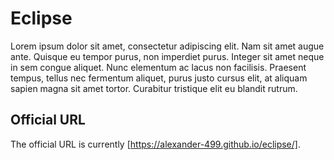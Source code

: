 # Eclipse
Lorem ipsum dolor sit amet, consectetur adipiscing elit. Nam sit amet augue ante. Quisque eu tempor purus, non imperdiet purus. Integer sit amet neque in sem congue aliquet. Nunc elementum ac lacus non facilisis. Praesent tempus, tellus nec fermentum aliquet, purus justo cursus elit, at aliquam sapien magna sit amet tortor. Curabitur tristique elit eu blandit rutrum.
## Official URL
The official URL is currently [https://alexander-499.github.io/eclipse/].
